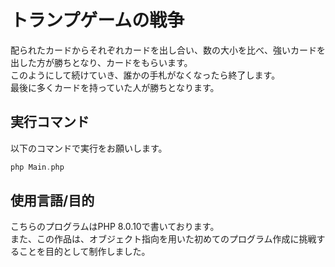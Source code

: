 # トランプゲームの戦争
配られたカードからそれぞれカードを出し合い、数の大小を比べ、強いカードを出した方が勝ちとなり、カードをもらいます。<br>
このようにして続けていき、誰かの手札がなくなったら終了します。<br>
最後に多くカードを持っていた人が勝ちとなります。

## 実行コマンド
以下のコマンドで実行をお願いします。
```PHP
php Main.php
```

## 使用言語/目的
こちらのプログラムはPHP 8.0.10で書いております。<br>
また、この作品は、オブジェクト指向を用いた初めてのプログラム作成に挑戦することを目的として制作しました。
